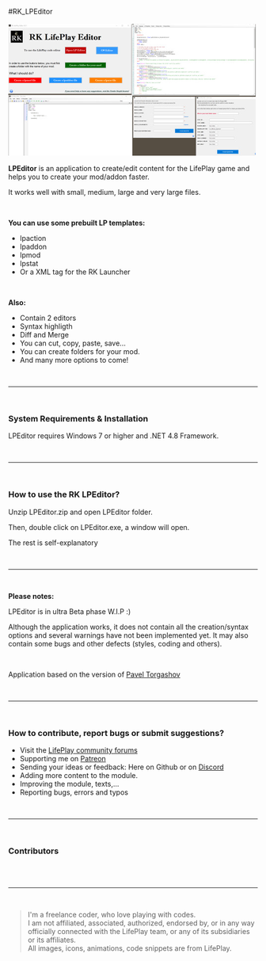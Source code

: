 #RK_LPEditor
<br>
<br>
<img src="https://github.com/RaiderKnight/RK_LPEditor/blob/main/LPEditorOF500.jpg" />
<br>
<p><strong>LPEditor</strong> is an application to create/edit content for the LifePlay game and helps you to create your mod/addon faster.</p>
<p>It works well with small, medium, large and very large files.</p>
<br>
<p><strong>You can use some prebuilt LP templates:</strong></p>
<ul>
<li>lpaction</li>
<li>lpaddon</li>
<li>lpmod</li>
<li>lpstat</li>
<li>Or a XML tag for the RK Launcher</li></ul>
<br>
<p><strong>Also:</strong></p>
<ul>
<li>Contain 2 editors</li>
<li>Syntax highligth</li>
<li>Diff and Merge</li>
<li>You can cut, copy, paste, save...</li>
<li>You can create folders for your mod.</li>
<li>And many more options to come!</li>
</ul>
<br>
<hr>
<br>
<h3>System Requirements & Installation</h3>
<p>LPEditor requires Windows 7 or higher and .NET 4.8 Framework.</p>
<br>
<hr>
<br>
<h3>How to use the RK LPEditor?</h3>
<p>Unzip LPEditor.zip and open LPEditor folder.</p>
<p>Then, double click on LPEditor.exe, a window will open.</p>
<p>The rest is self-explanatory</p>
<br>
<hr>
<br>
<p><strong>Please notes:</strong></p>
<p>LPEditor is in ultra Beta phase W.I.P :)</p>
<p>Although the application works, it does not contain all the creation/syntax options and several warnings have not been implemented yet. It may also contain some bugs and other defects (styles, coding and others).</p>
<br>
<p>Application based on the version of <a href="https://github.com/PavelTorgashov/FastColoredTextBox">Pavel Torgashov</a></p>
<br>
<hr>
<br>
<h3>How to contribute, report bugs or submit suggestions?</h3>
<ul>
<li>Visit the <a href="https://lifeplay.site">LifePlay community forums</a></li>
<li>Supporting me on <a href="https://www.patreon.com/raiderknight">Patreon</a></li>
<li>Sending your ideas or feedback: Here on Github or on <a href="https://discord.gg/d3U9E2wb4Y">Discord</a></li>
<li>Adding more content to the module.</li>
<li>Improving the module, texts,...</li>
<li>Reporting bugs, errors and typos</li>
</ul>
<br>
<hr>
<br>
<h3>Contributors</h3>
<br>
<br>
<hr>
<br>
<blockquote> I'm a freelance coder, who love playing with codes.<br>
I am not affiliated, associated, authorized, endorsed by, or in any way officially connected with the LifePlay team, or any of its subsidiaries or its affiliates.<br>
All images, icons, animations, code snippets are from LifePlay.</blockquote>

